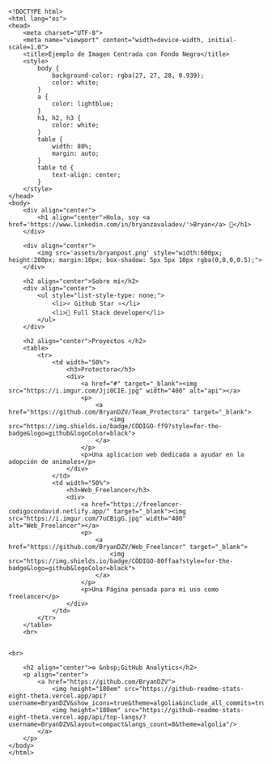 



    <!DOCTYPE html>
    <html lang="es">
    <head>
        <meta charset="UTF-8">
        <meta name="viewport" content="width=device-width, initial-scale=1.0">
        <title>Ejemplo de Imagen Centrada con Fondo Negro</title>
        <style>
            body {
                background-color: rgba(27, 27, 28, 0.939);
                color: white;
            }
            a {
                color: lightblue;
            }
            h1, h2, h3 {
                color: white;
            }
            table {
                width: 80%;
                margin: auto;
            }
            table td {
                text-align: center;
            }
        </style>
    </head>
    <body>
        <div align="center">
            <h1 align="center">Hola, soy <a href='https://www.linkedin.com/in/bryanzavaladev/'>Bryan</a> 👋</h1>
        </div>
    
        <div align="center">
            <img src='assets/bryanpost.png' style="width:600px; height:280px; margin:10px; box-shadow: 5px 5px 10px rgba(0,0,0,0.5);">
        </div>
    
        <h2 align="center">Sobre mí</h2>
        <div align="center">
            <ul style="list-style-type: none;">
                <li>⭐ Github Star ⭐</li>
                <li>📲 Full Stack developer</li>
            </ul>
        </div>
    
        <h2 align="center">Proyectos </h2>
        <table>
            <tr>
                <td width="50%">
                    <h3>Protectora</h3>
                    <div>
                        <a href="#" target="_blank"><img src="https://i.imgur.com/Jji0CIE.jpg" width="400" alt="api"></a>
                        <p>
                            <a href="https://github.com/BryanDZV/Team_Protectora" target="_blank">
                                <img src="https://img.shields.io/badge/CÓDIGO-ff9?style=for-the-badge&logo=github&logoColor=black">
                            </a>
                        </p>
                        <p>Una aplicacion web dedicada a ayudar en la adopción de animales</p>
                    </div>
                </td>
                <td width="50%">
                    <h3>Web_Freelancer</h3>
                    <div>
                        <a href="https://freelancer-codigocondavid.netlify.app/" target="_blank"><img src="https://i.imgur.com/7uCBigG.jpg" width="400" alt="Web_Freelancer"></a>
                        <p>
                            <a href="https://github.com/BryanDZV/Web_Freelancer" target="_blank">
                                <img src="https://img.shields.io/badge/CÓDIGO-80ffaa?style=for-the-badge&logo=github&logoColor=black">
                            </a>
                        </p>
                        <p>Una Página pensada para mi uso como freelancer</p>
                    </div>
                </td>
            </tr>
        </table>
        <br>
    
  
    <br>
    
        <h2 align="center">⚙️ &nbsp;GitHub Analytics</h2>
        <p align="center">
            <a href="https://github.com/BryanDZV">
                <img height="180em" src="https://github-readme-stats-eight-theta.vercel.app/api?username=BryanDZV&show_icons=true&theme=algolia&include_all_commits=true&count_private=true"/>
                <img height="180em" src="https://github-readme-stats-eight-theta.vercel.app/api/top-langs/?username=BryanDZV&layout=compact&langs_count=8&theme=algolia"/>
            </a>
        </p>
    </body>
    </html>
    
